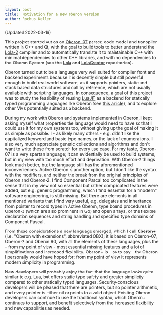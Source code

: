 ```yaml
---
layout: post
title:  Motivation for a new Oberon version
author: Rochus Keller
---
```

(Updated 2022-03-16)

This project started out as an [Oberon-07](http://www.projectoberon.net/wirth/Oberon/Oberon07.Report.pdf) parser, code model and transpiler written in C++ and Qt, with the goal to build tools to better understand the [Lola-2](https://www.inf.ethz.ch/personal/wirth/Lola/Lola2.pdf) compiler and to automatically translate it to maintainable C++ with minimal dependencies to other C++ libraries, and with no dependencies to the Oberon System (see the [Lola](https://github.com/rochus-keller/lola) and [LolaCreator](https://github.com/rochus-keller/lolacreator) repositories).

Oberon turned out to be a language very well suited for compiler front and backend experiments because it is decently simple but still powerful enough to build real-world software, as it supports pointers, static and stack based data structures and call by reference, which are not usually available with scripting languages. In consequence, a goal of this project was to study the feasibility of reusing [LuaJIT](http://luajit.org/) as a backend for statically typed programming languages like Oberon (see [this article](https://medium.com/@rochus.keller/implementing-call-by-reference-and-call-by-name-in-lua-47b9d1003cc2)), and to explore other VMs potentially suited as a backend. 

During my work with Oberon and systems implemented in Oberon, I kept asking myself what properties the language would need to have so that I could use it for my own systems too, without giving up the goal of making it as simple as possible. I - as likely many others - e.g. didn't like the capitalized keyword and basic type names, or the lack of enumerations. I also very much appreciate generic collections and algorithms and don't want to write these from scratch for every use case. For my taste, Oberon-07 is a very spartan language; it can evidentially be used to build systems, but in my view with too much effort and deprivation. With Oberon-2 things look much better, but the language still has the aforementioned inconveniences. Active Oberon is another option, but I don't like the syntax with the modifiers, and neither the break from the original principles of Oberon and Oberon-2. I find Component Pascal too complicated in the sense that in my view not so essential but rather complicated features were added, but e.g. generic programming, which I find essential for a "modern" software engineering, is still missing. But there are elements in all mentioned variants that I find very useful, e.g. delegates and inheritance from pointer to record types in Active Oberon, type bound procedures in Oberon-2 (which are also prominent in Go) and open arrays, or the flexible declaration sequences and string handling and specified type domains of Component Pascal.

From these considerations a new language emerged, which I call **Oberon+** (i.e. "Oberon with extensions", abbreviated OBX); it is based on Oberon-07, Oberon-2 and Oberon 90, with all the elements of these languages, plus the - from my point of view - most essential missing features and a lot of simplifications and increased flexibility. Oberon+ is - so to say - the Oberon I personally would have hoped for; from my point of view it represents modern simplicity in programming. 

New developers will probably enjoy the fact that the language looks quite similar to e.g. Lua, but offers static type safety and greater simplicity compared to other statically typed languages. Security-conscious developers will be pleased that there are pointers, but no pointer arithmetic, and every pointer is either nil or points to a valid object. Existing Oberon developers can continue to use the traditional syntax, which Oberon+ continues to support, and benefit selectively from the increased flexibility and new capabilities as needed. 


